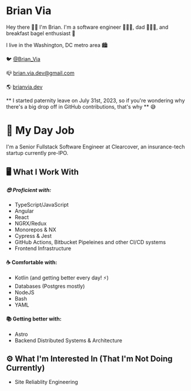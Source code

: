 # Brian Via 

Hey there 👋🏻 I'm Brian. I'm a software engineer 👨🏻‍💻, dad 👨‍👩‍👧, and breakfast bagel enthusiast 🥯 

I live in the Washington, DC metro area 🏙️

🐦 [@Brian_Via](https://twitter.com/Brian_Via)

📪 brian.via.dev@gmail.com

🌎 [brianvia.dev](https://brianvia.dev)

** I started paternity leave on July 31st, 2023, so if you're wondering why there's a big drop off in GitHub contributions, that's why ** 😅

# 👔 My Day Job
I'm a Senior Fullstack Software Engineer at Clearcover, an insurance-tech startup currently pre-IPO.


## 🖥️ What I Work With
##### 😎 Proficient with:
- TypeScript/JavaScript
- Angular
- React
- NGRX/Redux
- Monorepos & NX
- Cypress & Jest
- GitHub Actions, Bitbucket Pipeleines and other CI/CD systems
- Frontend Infrastructure

#### ☕ Comfortable with:
- Kotlin (and getting better every day! ⚡)
- Databases (Postgres mostly)
- NodeJS
- Bash
- YAML

#### 📚 Getting better with:
- Astro
- Backend Distributed Systems & Architecture
  
## ⚙️ What I'm Interested In (That I'm Not Doing Currently)
- Site Reliablity Engineering
